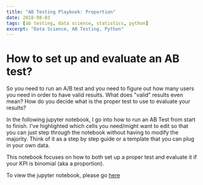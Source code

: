 ```yaml
---
title: "AB Testing Playbook: Proportion"
date: 2018-08-03
tags: [ab testing, data science, statistics, python]
excerpt: "Data Science, AB Testing, Python"
---
```


# How to set up and evaluate an AB test?

So you need to run an A/B test and you need to figure out how many users you need in order to have valid results. What does "valid" results even mean? How do you decide what is the proper test to use to evaluate your results? 

In the following jupyter notebook, I go into how to run an AB Test from start to finish. I've highlighted which cells you need/might want to edit so that you can just step through the notebook without having to modify the majority. Think of it as a step by step guide or a template that you can plug in your own data.

This notebook focuses on how to both set up a proper test and evaluate it if your KPI is binomial (aka a proportion).

To view the jupyter notebook, please go [here](https://github.com/pleonova/ab-testing) 
